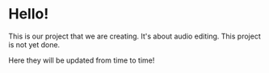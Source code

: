 # Hello!
This is our project that we are creating. It's about audio editing. This project is not yet done.

Here they will be updated from time to time!
